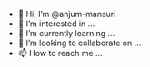 - 👋 Hi, I’m @anjum-mansuri
- 👀 I’m interested in ...
- 🌱 I’m currently learning ...
- 💞️ I’m looking to collaborate on ...
- 📫 How to reach me ...

<!---
anjum-mansuri/anjum-mansuri is a ✨ special ✨ repository because its `README.md` (this file) appears on your GitHub profile.
You can click the Preview link to take a look at your changes.
--->
